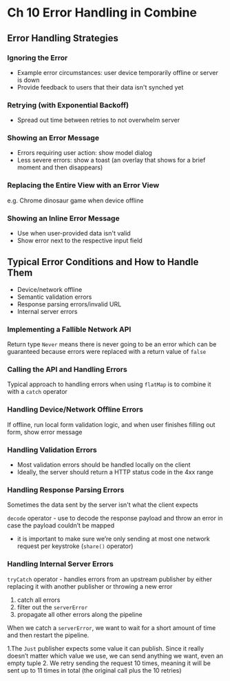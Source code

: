 <!--
http://github.com/iosjulianne
Asynchronous Programming with SwiftUI and Combine
by Peter Friese
Chapter 10 Notes 
-->


# Ch 10 Error Handling in Combine

## Error Handling Strategies

### Ignoring the Error
- Example error circumstances: user device temporarily offline or server is down 
- Provide feedback to users that their data isn't synched yet


### Retrying (with Exponential Backoff)
- Spread out time between retries to not overwhelm server

### Showing an Error Message
- Errors requiring user action: show model dialog
- Less severe errors: show a toast (an overlay that shows for a brief moment and then disappears)

### Replacing the Entire View with an Error View
e.g. Chrome dinosaur game when device offline

### Showing an Inline Error Message
- Use when user-provided data isn't valid
- Show error next to the respective input field


## Typical Error Conditions and How to Handle Them
- Device/network offline
- Semantic validation errors
- Response parsing errors/invalid URL
- Internal server errors

### Implementing a Fallible Network API
Return type `Never` means there is never going to be an error which can be guaranteed because errors were replaced with a return value of `false`

### Calling the API and Handling Errors
Typical approach to handling errors when using `flatMap` is to combine it with a `catch` operator

### Handling Device/Network Offline Errors
If offline, run local form validation logic, and when user finishes filling out form, show error message


### Handling Validation Errors
- Most validation errors should be handled locally on the client
- Ideally, the server should return a HTTP status code in the 4xx range

### Handling Response Parsing Errors
Sometimes the data sent by the server isn't what the client expects

`decode` operator - use to decode the response payload and throw an error in case the payload couldn’t be mapped

* it is important to make sure we’re only sending at most one network request per keystroke (`share()` operator)

### Handling Internal Server Errors
`tryCatch` operator - handles errors from an
upstream publisher by either replacing it with another publisher or throwing a new error

1. catch all errors
2. filter out the `serverError`
3. propagate all other errors along the pipeline

When we catch a `serverError`, we want to wait for a short amount of time and then restart the pipeline.

1.The `Just` publisher expects some value it can publish. Since it really doesn’t matter which value we use, we can send anything we want, even an empty tuple
2. We retry sending the request 10 times, meaning it will be sent up to 11 times in total (the original call plus the 10 retries)